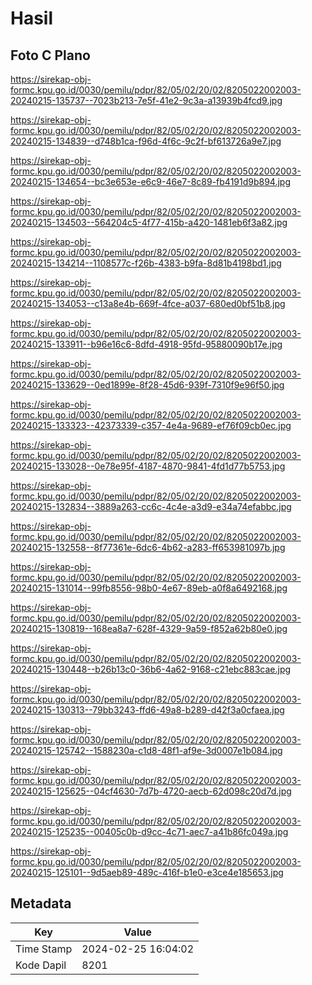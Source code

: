 # Hasil

## Foto C Plano

https://sirekap-obj-formc.kpu.go.id/0030/pemilu/pdpr/82/05/02/20/02/8205022002003-20240215-135737--7023b213-7e5f-41e2-9c3a-a13939b4fcd9.jpg

https://sirekap-obj-formc.kpu.go.id/0030/pemilu/pdpr/82/05/02/20/02/8205022002003-20240215-134839--d748b1ca-f96d-4f6c-9c2f-bf613726a9e7.jpg

https://sirekap-obj-formc.kpu.go.id/0030/pemilu/pdpr/82/05/02/20/02/8205022002003-20240215-134654--bc3e653e-e6c9-46e7-8c89-fb4191d9b894.jpg

https://sirekap-obj-formc.kpu.go.id/0030/pemilu/pdpr/82/05/02/20/02/8205022002003-20240215-134503--564204c5-4f77-415b-a420-1481eb6f3a82.jpg

https://sirekap-obj-formc.kpu.go.id/0030/pemilu/pdpr/82/05/02/20/02/8205022002003-20240215-134214--1108577c-f26b-4383-b9fa-8d81b4198bd1.jpg

https://sirekap-obj-formc.kpu.go.id/0030/pemilu/pdpr/82/05/02/20/02/8205022002003-20240215-134053--c13a8e4b-669f-4fce-a037-680ed0bf51b8.jpg

https://sirekap-obj-formc.kpu.go.id/0030/pemilu/pdpr/82/05/02/20/02/8205022002003-20240215-133911--b96e16c6-8dfd-4918-95fd-95880090b17e.jpg

https://sirekap-obj-formc.kpu.go.id/0030/pemilu/pdpr/82/05/02/20/02/8205022002003-20240215-133629--0ed1899e-8f28-45d6-939f-7310f9e96f50.jpg

https://sirekap-obj-formc.kpu.go.id/0030/pemilu/pdpr/82/05/02/20/02/8205022002003-20240215-133323--42373339-c357-4e4a-9689-ef76f09cb0ec.jpg

https://sirekap-obj-formc.kpu.go.id/0030/pemilu/pdpr/82/05/02/20/02/8205022002003-20240215-133028--0e78e95f-4187-4870-9841-4fd1d77b5753.jpg

https://sirekap-obj-formc.kpu.go.id/0030/pemilu/pdpr/82/05/02/20/02/8205022002003-20240215-132834--3889a263-cc6c-4c4e-a3d9-e34a74efabbc.jpg

https://sirekap-obj-formc.kpu.go.id/0030/pemilu/pdpr/82/05/02/20/02/8205022002003-20240215-132558--8f77361e-6dc6-4b62-a283-ff653981097b.jpg

https://sirekap-obj-formc.kpu.go.id/0030/pemilu/pdpr/82/05/02/20/02/8205022002003-20240215-131014--99fb8556-98b0-4e67-89eb-a0f8a6492168.jpg

https://sirekap-obj-formc.kpu.go.id/0030/pemilu/pdpr/82/05/02/20/02/8205022002003-20240215-130819--168ea8a7-628f-4329-9a59-f852a62b80e0.jpg

https://sirekap-obj-formc.kpu.go.id/0030/pemilu/pdpr/82/05/02/20/02/8205022002003-20240215-130448--b26b13c0-36b6-4a62-9168-c21ebc883cae.jpg

https://sirekap-obj-formc.kpu.go.id/0030/pemilu/pdpr/82/05/02/20/02/8205022002003-20240215-130313--79bb3243-ffd6-49a8-b289-d42f3a0cfaea.jpg

https://sirekap-obj-formc.kpu.go.id/0030/pemilu/pdpr/82/05/02/20/02/8205022002003-20240215-125742--1588230a-c1d8-48f1-af9e-3d0007e1b084.jpg

https://sirekap-obj-formc.kpu.go.id/0030/pemilu/pdpr/82/05/02/20/02/8205022002003-20240215-125625--04cf4630-7d7b-4720-aecb-62d098c20d7d.jpg

https://sirekap-obj-formc.kpu.go.id/0030/pemilu/pdpr/82/05/02/20/02/8205022002003-20240215-125235--00405c0b-d9cc-4c71-aec7-a41b86fc049a.jpg

https://sirekap-obj-formc.kpu.go.id/0030/pemilu/pdpr/82/05/02/20/02/8205022002003-20240215-125101--9d5aeb89-489c-416f-b1e0-e3ce4e185653.jpg


## Metadata

| Key        | Value               |
| ---------- | ------------------- |
| Time Stamp | 2024-02-25 16:04:02 |
| Kode Dapil | 8201                |



